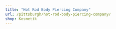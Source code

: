 ```yaml
---
title: "Hot Rod Body Piercing Company"
url: /pittsburgh/hot-rod-body-piercing-company/
shop: Kosmetik
---
```

